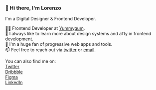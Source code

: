 ### 👋 Hi there, I'm Lorenzo

I'm a Digital Designer & Frontend Developer.

👨‍💻 Frontend Developer at [Yummygum](https://yummygum.com/).<br>
🌱 I always like to learn more about design systems and a11y in frontend development.<br>
🔭 I'm a huge fan of progressive web apps and tools.<br>
📫 Feel free to reach out via [twitter](https://twitter.com/lorenzodelijser) or [email](mailto:hey@lorenzodelijser.com).

You can also find me on:<br>
[Twitter](https://twitter.com/lorenzodelijser)<br>
[Dribbble](https://dribbble.com/lorenzodelijser)<br>
[Figma](https://www.figma.com/@lorenzo)<br>
[LinkedIn](https://www.linkedin.com/in/lorenzodelijser)
